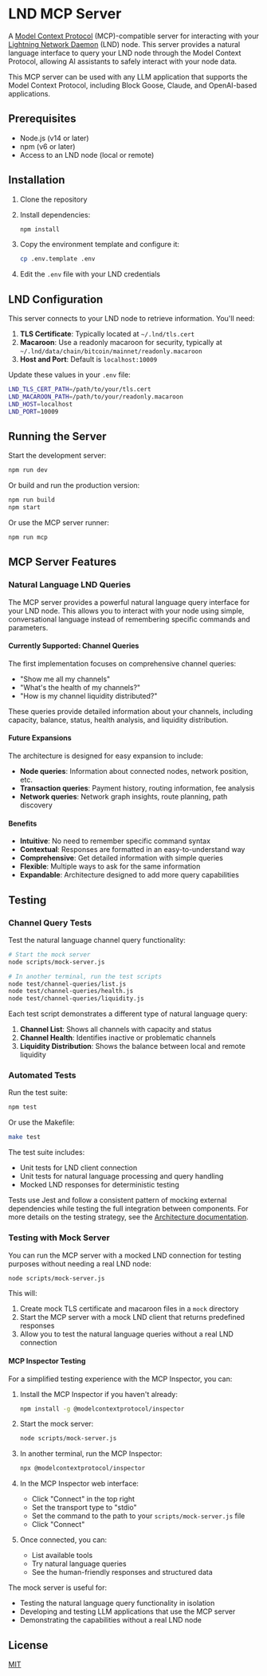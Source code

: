 # LND MCP Server

A [Model Context Protocol](https://modelcontextprotocol.io) (MCP)-compatible server for interacting with your [Lightning Network Daemon](https://docs.lightning.engineering/lightning-network-tools/lnd) (LND) node. This server provides a natural language interface to query your LND node through the Model Context Protocol, allowing AI assistants to safely interact with your node data.

This MCP server can be used with any LLM application that supports the Model Context Protocol, including Block Goose, Claude, and OpenAI-based applications.

## Prerequisites

- Node.js (v14 or later)
- npm (v6 or later)
- Access to an LND node (local or remote)

## Installation

1. Clone the repository
2. Install dependencies:

   ```bash
   npm install
   ```

3. Copy the environment template and configure it:

   ```bash
   cp .env.template .env
   ```

4. Edit the `.env` file with your LND credentials

## LND Configuration

This server connects to your LND node to retrieve information. You'll need:

1. **TLS Certificate**: Typically located at `~/.lnd/tls.cert`
2. **Macaroon**: Use a readonly macaroon for security, typically at `~/.lnd/data/chain/bitcoin/mainnet/readonly.macaroon`
3. **Host and Port**: Default is `localhost:10009`

Update these values in your `.env` file:

```bash
LND_TLS_CERT_PATH=/path/to/your/tls.cert
LND_MACAROON_PATH=/path/to/your/readonly.macaroon
LND_HOST=localhost
LND_PORT=10009
```

## Running the Server

Start the development server:

```bash
npm run dev
```

Or build and run the production version:

```bash
npm run build
npm start
```

Or use the MCP server runner:

```bash
npm run mcp
```

## MCP Server Features

### Natural Language LND Queries

The MCP server provides a powerful natural language query interface for your LND node. This allows you to interact with your node using simple, conversational language instead of remembering specific commands and parameters.

#### Currently Supported: Channel Queries

The first implementation focuses on comprehensive channel queries:

- "Show me all my channels"
- "What's the health of my channels?"
- "How is my channel liquidity distributed?"

These queries provide detailed information about your channels, including capacity, balance, status, health analysis, and liquidity distribution.

#### Future Expansions

The architecture is designed for easy expansion to include:

- **Node queries**: Information about connected nodes, network position, etc.
- **Transaction queries**: Payment history, routing information, fee analysis
- **Network queries**: Network graph insights, route planning, path discovery

#### Benefits

- **Intuitive**: No need to remember specific command syntax
- **Contextual**: Responses are formatted in an easy-to-understand way
- **Comprehensive**: Get detailed information with simple queries
- **Flexible**: Multiple ways to ask for the same information
- **Expandable**: Architecture designed to add more query capabilities

## Testing

### Channel Query Tests

Test the natural language channel query functionality:

```bash
# Start the mock server
node scripts/mock-server.js

# In another terminal, run the test scripts
node test/channel-queries/list.js
node test/channel-queries/health.js
node test/channel-queries/liquidity.js
```

Each test script demonstrates a different type of natural language query:

1. **Channel List**: Shows all channels with capacity and status
2. **Channel Health**: Identifies inactive or problematic channels
3. **Liquidity Distribution**: Shows the balance between local and remote liquidity

### Automated Tests

Run the test suite:

```bash
npm test
```

Or use the Makefile:

```bash
make test
```

The test suite includes:

- Unit tests for LND client connection
- Unit tests for natural language processing and query handling
- Mocked LND responses for deterministic testing

Tests use Jest and follow a consistent pattern of mocking external dependencies while testing the full integration between components. For more details on the testing strategy, see the [Architecture documentation](./ARCHITECTURE.md#4-testing-strategy).

### Testing with Mock Server

You can run the MCP server with a mocked LND connection for testing purposes without needing a real LND node:

```bash
node scripts/mock-server.js
```

This will:

1. Create mock TLS certificate and macaroon files in a `mock` directory
2. Start the MCP server with a mock LND client that returns predefined responses
3. Allow you to test the natural language queries without a real LND connection

#### MCP Inspector Testing

For a simplified testing experience with the MCP Inspector, you can:

1. Install the MCP Inspector if you haven't already:

   ```bash
   npm install -g @modelcontextprotocol/inspector
   ```

2. Start the mock server:

   ```bash
   node scripts/mock-server.js
   ```

3. In another terminal, run the MCP Inspector:

   ```bash
   npx @modelcontextprotocol/inspector
   ```

4. In the MCP Inspector web interface:

   - Click "Connect" in the top right
   - Set the transport type to "stdio"
   - Set the command to the path to your `scripts/mock-server.js` file
   - Click "Connect"

5. Once connected, you can:
   - List available tools
   - Try natural language queries
   - See the human-friendly responses and structured data

The mock server is useful for:

- Testing the natural language query functionality in isolation
- Developing and testing LLM applications that use the MCP server
- Demonstrating the capabilities without a real LND node

## License

[MIT](./LICENSE)
